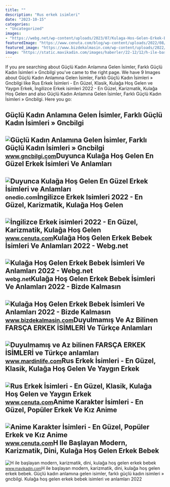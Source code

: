 ```yaml
---
title: ""
description: "Rus erkek i̇simleri"
date: "2023-10-15"
categories:
- "Uncategorized"
images:
- "https://webg.net/wp-content/uploads/2023/07/Kulaga-Hos-Gelen-Erkek-Bebek-Isimleri-Ve-Anlamlari-20226.jpg"
featuredImage: "https://www.cenuta.com/blog/wp-content/uploads/2022/08/anime-karakterleri-isimleri.jpg"
featured_image: "https://www.bizdekalmasin.com/wp-content/uploads/2022/09/Duyulmamis-Kulaga-Hos-Gelen-Erkek-Isimleri.jpg"
image: "https://static.mavikadin.com/images/haberler/22-12/12/h-ile-baslayan-erkek-bebek-isimleri-1.jpg"
---
```


If you are searching about Güçlü Kadın Anlamına Gelen İsimler, Farklı Güçlü Kadın İsimleri » Gncbilgi you've came to the right page. We have 9 Images about Güçlü Kadın Anlamına Gelen İsimler, Farklı Güçlü Kadın İsimleri » Gncbilgi like Rus Erkek İsimleri - En Güzel, Klasik, Kulağa Hoş Gelen ve Yaygın Erkek, İngilizce Erkek isimleri 2022 - En Güzel, Karizmatik, Kulağa Hoş Gelen and also Güçlü Kadın Anlamına Gelen İsimler, Farklı Güçlü Kadın İsimleri » Gncbilgi. Here you go:

Güçlü Kadın Anlamına Gelen İsimler, Farklı Güçlü Kadın İsimleri » Gncbilgi
--------------------------------------------------------------------------

 ![Güçlü Kadın Anlamına Gelen İsimler, Farklı Güçlü Kadın İsimleri » Gncbilgi](https://www.gncbilgi.com/wp-content/uploads/2023/01/Cesur-Kadin-Anlamina-Gelen-Isimler.jpg) <small>www.gncbilgi.com</small>Duyunca Kulağa Hoş Gelen En Güzel Erkek İsimleri Ve Anlamları
-------------------------------------------------------------

 ![Duyunca Kulağa Hoş Gelen En Güzel Erkek İsimleri ve Anlamları](https://img-s3.onedio.com/id-6352846f0c2a404e44610ee2/rev-0/raw/s-84dd0e03e882074f3f98ba7da770315625ec4803.jpg) <small>onedio.com</small>İngilizce Erkek Isimleri 2022 - En Güzel, Karizmatik, Kulağa Hoş Gelen
----------------------------------------------------------------------

 ![İngilizce Erkek isimleri 2022 - En Güzel, Karizmatik, Kulağa Hoş Gelen](https://www.cenuta.com/blog/wp-content/uploads/2022/07/ingilizce-erkek-isimleri.jpg) <small>www.cenuta.com</small>Kulağa Hoş Gelen Erkek Bebek İsimleri Ve Anlamları 2022 - Webg.net
------------------------------------------------------------------

 ![Kulağa Hoş Gelen Erkek Bebek İsimleri Ve Anlamları 2022 - Webg.net](https://webg.net/wp-content/uploads/2023/07/Kulaga-Hos-Gelen-Erkek-Bebek-Isimleri-Ve-Anlamlari-20226.jpg) <small>webg.net</small>Kulağa Hoş Gelen Erkek Bebek İsimleri Ve Anlamları 2022 - Bizde Kalmasın
------------------------------------------------------------------------

 ![Kulağa Hoş Gelen Erkek Bebek İsimleri Ve Anlamları 2022 - Bizde Kalmasın](https://www.bizdekalmasin.com/wp-content/uploads/2022/09/Duyulmamis-Kulaga-Hos-Gelen-Erkek-Isimleri.jpg) <small>www.bizdekalmasin.com</small>Duyulmamış Ve Az Bilinen FARSÇA ERKEK İSİMLERİ Ve Türkçe Anlamları
------------------------------------------------------------------

 ![Duyulmamış ve Az bilinen FARSÇA ERKEK İSİMLERİ ve Türkçe anlamları](https://www.mardinlife.com/uploads/2021/05/farsca-erkek-isimleri-ve-anlamlari-58379.jpg?234234.234234) <small>www.mardinlife.com</small>Rus Erkek İsimleri - En Güzel, Klasik, Kulağa Hoş Gelen Ve Yaygın Erkek
-----------------------------------------------------------------------

 ![Rus Erkek İsimleri - En Güzel, Klasik, Kulağa Hoş Gelen ve Yaygın Erkek](https://www.cenuta.com/blog/wp-content/uploads/2022/08/rus-erkek-isimleri.jpg) <small>www.cenuta.com</small>Anime Karakter İsimleri - En Güzel, Popüler Erkek Ve Kız Anime
--------------------------------------------------------------

 ![Anime Karakter İsimleri - En Güzel, Popüler Erkek ve Kız Anime](https://www.cenuta.com/blog/wp-content/uploads/2022/08/anime-karakterleri-isimleri.jpg) <small>www.cenuta.com</small>H Ile Başlayan Modern, Karizmatik, Dini, Kulağa Hoş Gelen Erkek Bebek
---------------------------------------------------------------------

 ![H ile başlayan modern, karizmatik, dini, kulağa hoş gelen erkek bebek](https://static.mavikadin.com/images/haberler/22-12/12/h-ile-baslayan-erkek-bebek-isimleri-1.jpg) <small>www.mavikadin.com</small>H ile başlayan modern, karizmatik, dini, kulağa hoş gelen erkek bebek. Güçlü kadın anlamına gelen i̇simler, farklı güçlü kadın i̇simleri » gncbilgi. Kulağa hoş gelen erkek bebek i̇simleri ve anlamları 2022
